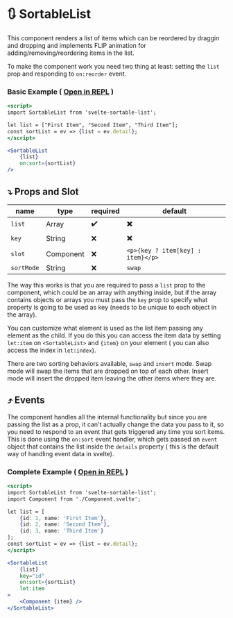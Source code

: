 # 🔃 SortableList

This component renders a list of items which can be reordered by draggin and dropping and implements FLIP animation for adding/removing/reordering items in the list.

To make the component work you need two thing at least: setting the `list` prop and responding to `on:reorder` event.

### Basic Example ( [Open in REPL](https://svelte.dev/repl/413e33b7f34049f08e443a31d51f5367?version=3.6.4) )

```jsx
<script>
import SortableList from 'svelte-sortable-list';

let list = ["First Item", "Second Item", "Third Item"];
const sortList = ev => {list = ev.detail};
</script>

<SortableList 
    {list} 
    on:sort={sortList}
/>
```

## ⤵️ Props and Slot

| name       | type      | required | default                           |
| ---------- | --------- | -------- | --------------------------------- |
| `list`     | Array     | ✔️        | ✖️                                 |
| `key`      | String    | ❌       | ✖️                                 |
| `slot`     | Component | ❌       | `<p>{key ? item[key] : item}</p>` |
| `sortMode` | String    | ❌       | `swap`                            |

The way this works is that you are required to pass a `list` prop to the component, which could be an array with anything inside, but if the array contains objects or arrays you must pass the `key` prop to specify what property is going to be used as key (needs to be unique to each object in the array).

You can customize what element is used as the list item passing any element as the child. If you do this you can access the item data by setting `let:item` on `<SortableList>` and `{item}` on your element ( you can also access the index in `let:index`).

There are two sorting behaviors available, `swap` and `insert` mode. Swap mode will swap the items that are dropped on top of each other. Insert mode will insert the dropped item leaving the other items where they are.

## ⤴️ Events

The component handles all the internal functionality but since you are passing the list as a prop, it can't actually change the data you pass to it, so you need to respond to an event that gets triggered any time you sort items.
This is done using the `on:sort` event handler, which gets passed an `event` object that contains the list inside the `details` property ( this is the default way of handling event data in svelte).


### Complete Example ( [Open in REPL](https://svelte.dev/repl/0b4fd50a87a94efd81b533229b43d941?version=3.6.4) )

```jsx
<script>
import SortableList from 'svelte-sortable-list';
import Component from './Component.svelte';

let list = [
	{id: 1, name: 'First Item'},
	{id: 2, name: 'Second Item'},
	{id: 3, name: 'Third Item'}
];
const sortList = ev => {list = ev.detail};
</script>

<SortableList 
    {list} 
    key="id" 
    on:sort={sortList}
    let:item 
>
    <Component {item} />
</SortableList>
```
